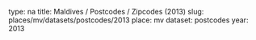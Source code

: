 type: na
title: Maldives / Postcodes / Zipcodes (2013)
slug: places/mv/datasets/postcodes/2013
place: mv
dataset: postcodes
year: 2013
